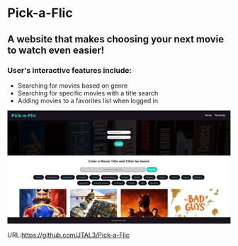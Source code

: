 # Pick-a-Flic
## A website that makes choosing your next movie to watch even easier!

### User's interactive features include:
- Searching for movies based on genre
- Searching for specific movies with a title search
- Adding movies to a favorites list when logged in


![Mockup](pick-a-flic.JPG)

URL:https://github.com/JTAL3/Pick-a-Flic
